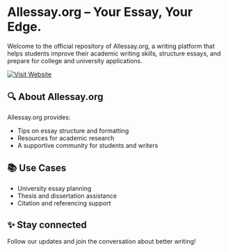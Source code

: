 # Allessay.org – Your Essay, Your Edge.

Welcome to the official repository of Allessay.org, a writing platform that helps students improve their academic writing skills, structure essays, and prepare for college and university applications.

[![Visit Website](https://img.shields.io/badge/Visit-AllEssay.org-blue?logo=google-chrome)](https://allessay.org)

## 🔍 About Allessay.org
Allessay.org provides:
- Tips on essay structure and formatting
- Resources for academic research
- A supportive community for students and writers



## 📚 Use Cases
- University essay planning
- Thesis and dissertation assistance
- Citation and referencing support

## ✨ Stay connected
Follow our updates and join the conversation about better writing!
